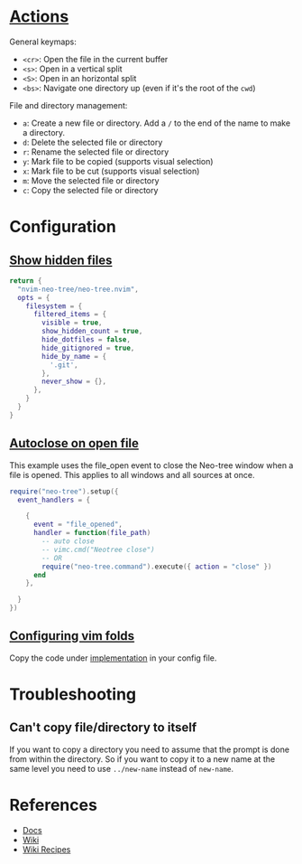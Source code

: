 
# [Actions](https://github.com/nvim-neo-tree/neo-tree.nvim/blob/main/doc/neo-tree.txt)

General keymaps:

- `<cr>`: Open the file in the current buffer
- `<s>`: Open in a vertical split
- `<S>`: Open in an horizontal split
- `<bs>`: Navigate one directory up (even if it's the root of the `cwd`)

File and directory management:

- `a`: Create a new file or directory. Add a `/` to the end of the name to make a directory.
- `d`: Delete the selected file or directory
- `r`: Rename the selected file or directory
- `y`: Mark file to be copied (supports visual selection)
- `x`: Mark file to be cut (supports visual selection)
- `m`: Move the selected file or directory
- `c`: Copy the selected file or directory

# Configuration

## [Show hidden files](https://github.com/nvim-neo-tree/neo-tree.nvim/discussions/353)

```lua
return {
  "nvim-neo-tree/neo-tree.nvim",
  opts = {
    filesystem = {
      filtered_items = {
        visible = true,
        show_hidden_count = true,
        hide_dotfiles = false,
        hide_gitignored = true,
        hide_by_name = {
          '.git',
        },
        never_show = {},
      },
    }
  }
}
```

## [Autoclose on open file](https://github.com/nvim-neo-tree/neo-tree.nvim/wiki/Recipes#auto-close-on-open-file)
This example uses the file_open event to close the Neo-tree window when a file is opened. This applies to all windows and all sources at once.

```lua
require("neo-tree").setup({
  event_handlers = {

    {
      event = "file_opened",
      handler = function(file_path)
        -- auto close
        -- vimc.cmd("Neotree close")
        -- OR
        require("neo-tree.command").execute({ action = "close" })
      end
    },

  }
})
```

## [Configuring vim folds](https://github.com/nvim-neo-tree/neo-tree.nvim/wiki/Recipes#emulating-vims-fold-commands)

Copy the code under [implementation](https://github.com/nvim-neo-tree/neo-tree.nvim/wiki/Recipes#emulating-vims-fold-commands) in your config file.

# Troubleshooting

## Can't copy file/directory to itself

If you want to copy a directory you need to assume that the prompt is done from within the directory. So if you want to copy it to a new name at the same level you need to use `../new-name` instead of `new-name`.

# References

- [Docs](https://github.com/nvim-neo-tree/neo-tree.nvim/blob/main/doc/neo-tree.txt)
- [Wiki](https://github.com/nvim-neo-tree/neo-tree.nvim/wiki)
- [Wiki Recipes](https://github.com/nvim-neo-tree/neo-tree.nvim/wiki/Recipes)
